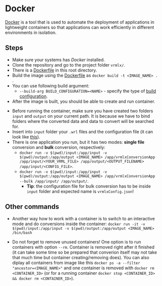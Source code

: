 # Docker

[Docker](https://www.docker.com/) is a tool that is used to automate the deployment of applications in lightweight containers so that applications can work efficiently in different environments in isolation.

## Steps

- Make sure your systems has *Docker* installed.
- Clone the repository and go to the project folder ```vrmlx/```.
- There is a [Dockerfile](../Dockerfile) in this root directory.
- Build the image using the [Dockerfile](../Dockerfile) as ```docker build -t <IMAGE_NAME> .``` .
- You can use following build argument:
    - ```--build-arg BUILD_CONFIGURATION=<NAME>``` - specify the type of [build configuration](../README.md#build).
- After the image is built, you should be able to create and run container.
<!-- Empty line here -->
- Before running the container, make sure you have created two folders ```input``` and ```output``` on your current path. It is because we have to bind folders where the converted data and data to convert will be searched for.
- Insert into ```input``` folder your ```.wrl``` files and the configuration file (it can look like [this](../vrmlxConfig.json.example)).
- There is one application you run, but it has two modes: **single file** conversion and **bulk** conversion, respectively:
    - ```docker run -v $(pwd)/input:/app/input -v $(pwd)/output:/app/output <IMAGE_NAME> /app/vrmlxConversionApp /app/input/<YOUR_VRML_FILE> /app/output/<OUTPUT_FILENAME> /app/input/<CONFIG_FILE>```.
    <!-- Empty line here -->
    - ```docker run -v $(pwd)/input:/app/input -v $(pwd)/output:/app/output <IMAGE_NAME> /app/vrmlxConversionApp --bulk /app/input/ /app/output/```.
        - **Tip**: the configuration file for bulk conversion has to be inside ```input``` folder and expected name is ```vrmlxConfig.json```!
## Other commands

- Another way how to work with a container is to switch to an interactive mode and do conversions inside the container: ```docker run -it -v $(pwd)/input:/app/input -v $(pwd)/output:/app/output <IMAGE_NAME> /bin/bash```

- Do not forget to remove unused containers! One option is to run containers with option ```--rm```. Container is removed right after it finished (it can take some time so be prepared that converion itself may not take that much time but container creating/removing does). You can also diplay all containers from image like this ```docker ps -a --filter "ancestor=<IMAGE_NAME>"``` and one container is removed with ```docker rm <CONTAINER_ID>``` (or for a running container ```docker stop <CONTAINER_ID> && docker rm <CONTAINER_ID>```).